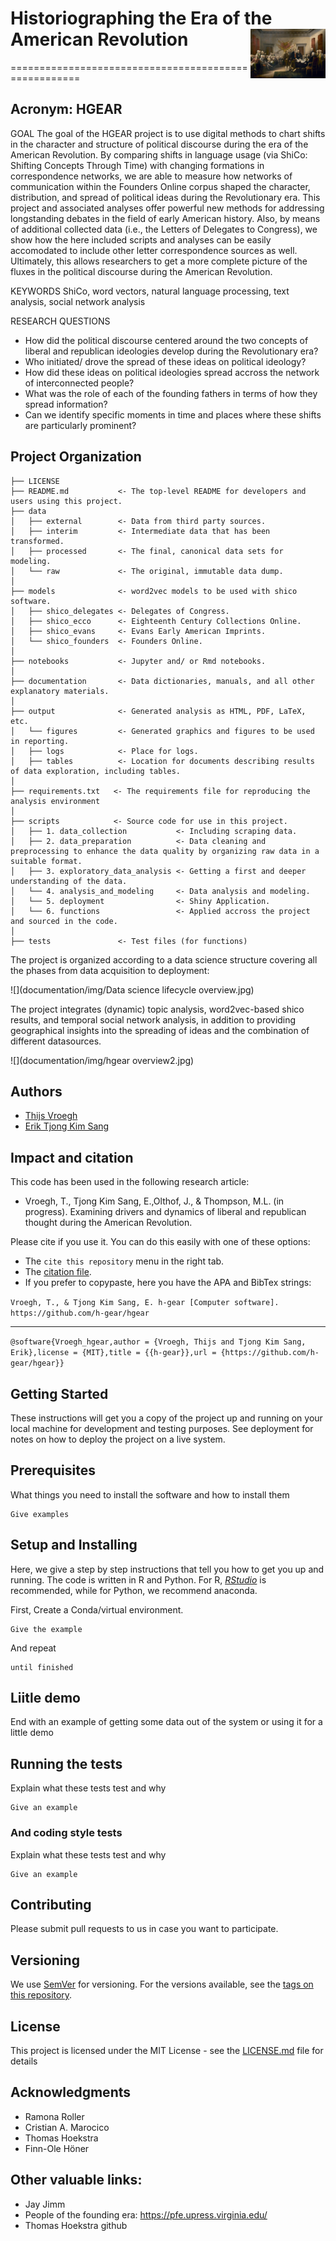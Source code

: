 # Historiographing the Era of the American Revolution <img src="documentation/img/logo.jpg" width="120" align="right" />
=====================================================

## Acronym: HGEAR

GOAL
The goal of the HGEAR project is to use digital methods to chart shifts in the character and
structure of political discourse during the era of the American Revolution. By comparing shifts
in language usage (via ShiCo: Shifting Concepts Through Time) with changing formations in 
correspondence networks, we are able to measure how networks of communication within the 
Founders Online corpus shaped the character, distribution, and spread of political ideas 
during the Revolutionary era. This project and associated analyses offer powerful new methods
for addressing longstanding debates in the field of early American history. Also, by 
means of additional collected data (i.e., the Letters of Delegates to Congress), we show how the 
here included scripts and analyses can be easily accomodated to include other letter
correspondence sources as well. Ultimately, this allows researchers to get a more complete picture
of the fluxes in the political discourse during the American Revolution.

KEYWORDS
ShiCo, word vectors, natural language processing, text analysis, social network analysis

RESEARCH QUESTIONS
- How did the political discourse centered around the two concepts of liberal and republican ideologies develop during the Revolutionary era?
- Who initiated/ drove the spread of these ideas on political ideology?
- How did these ideas on political ideologies spread accross the network of interconnected people?
- What was the role of each of the founding fathers in terms of how they spread information?
- Can we identify specific moments in time and places where these shifts are particularly prominent?  


## Project Organization

    ├── LICENSE
    ├── README.md           <- The top-level README for developers and users using this project.
    ├── data
    │   ├── external        <- Data from third party sources.
    │   ├── interim         <- Intermediate data that has been transformed.
    │   ├── processed       <- The final, canonical data sets for modeling.
    │   └── raw             <- The original, immutable data dump.
    │
    ├── models              <- word2vec models to be used with shico software.
    │   ├── shico_delegates <- Delegates of Congress.
    │   ├── shico_ecco      <- Eighteenth Century Collections Online.
    │   ├── shico_evans     <- Evans Early American Imprints.
    │   └── shico_founders  <- Founders Online.
    │
    ├── notebooks           <- Jupyter and/ or Rmd notebooks.
    │
    ├── documentation       <- Data dictionaries, manuals, and all other explanatory materials.
    │
    ├── output              <- Generated analysis as HTML, PDF, LaTeX, etc.
    │   └── figures         <- Generated graphics and figures to be used in reporting.
    │   ├── logs            <- Place for logs.
    │   ├── tables          <- Location for documents describing results of data exploration, including tables.
    │
    ├── requirements.txt   <- The requirements file for reproducing the analysis environment
    │
    ├── scripts            <- Source code for use in this project.
    │   ├── 1. data_collection           <- Including scraping data.
    │   ├── 2. data_preparation          <- Data cleaning and preprocessing to enhance the data quality by organizing raw data in a suitable format.
    │   ├── 3. exploratory_data_analysis <- Getting a first and deeper understanding of the data.
    │   └── 4. analysis_and_modeling     <- Data analysis and modeling.
    │   └── 5. deployment                <- Shiny Application.
    │   └── 6. functions                 <- Applied accross the project and sourced in the code.
    │
    ├── tests               <- Test files (for functions)
   

The project is organized according to a data science structure covering all the phases from data acquisition to deployment: 

![](documentation/img/Data science lifecycle overview.jpg)

The project integrates (dynamic) topic analysis, word2vec-based shico results, and temporal social network analysis, in addition
to providing geographical insights into the spreading of ideas and the combination of different datasources.  

![](documentation/img/hgear overview2.jpg)
 
## Authors

- [Thijs Vroegh](https://www.esciencecenter.nl/)
- [Erik Tjong Kim Sang](https://www.esciencecenter.nl/)

## Impact and citation

This code has been used in the following research article:

- Vroegh, T., Tjong Kim Sang, E.,Olthof, J., & Thompson, M.L. (in progress). Examining drivers and dynamics of liberal and republican thought during the American Revolution.


Please cite if you use it. You can do this easily with one of these options:

- The `cite this repository` menu in the right tab.
- The [citation file](./CITATION.cff).
- If you prefer to copypaste, here you have the APA and BibTex strings:

`Vroegh, T., & Tjong Kim Sang, E. h-gear [Computer software]. https://github.com/h-gear/hgear`

---

`@software{Vroegh_hgear,author = {Vroegh, Thijs and Tjong Kim Sang, Erik},license = {MIT},title = {{h-gear}},url = {https://github.com/h-gear/hgear}}`


## Getting Started

These instructions will get you a copy of the project up and running on your local machine for development and testing purposes. See deployment for notes on how to deploy the project on a live system.

## Prerequisites

What things you need to install the software and how to install them

```
Give examples
```

## Setup and Installing

Here, we give a step by step instructions that tell you how to get you up and running.
The code is written in R and Python. For R, [*RStudio*](https://www.rstudio.com/) is recommended, while for Python, we
recommend anaconda.

First, Create a Conda/virtual environment.

```
Give the example
```

And repeat

```
until finished
```

## Liitle demo

End with an example of getting some data out of the system or using it for a little demo


## Running the tests

Explain what these tests test and why

```
Give an example
```

### And coding style tests

Explain what these tests test and why

```
Give an example
```

## Contributing

Please submit pull requests to us in case you want to participate.

## Versioning

We use [SemVer](http://semver.org/) for versioning. For the versions available, see the [tags on this repository](https://github.com/your/project/tags). 

## License

This project is licensed under the MIT License - see the [LICENSE.md](LICENSE.md) file for details

## Acknowledgments
* Ramona Roller
* Cristian A. Marocico
* Thomas Hoekstra
* Finn-Ole Höner

## Other valuable links:
* Jay Jimm
* People of the founding era: https://pfe.upress.virginia.edu/
* Thomas Hoekstra github